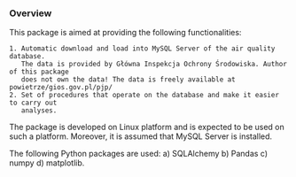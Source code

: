 ### Overview

This package is aimed at providing the following functionalities:

	1. Automatic download and load into MySQL Server of the air quality database.
	   The data is provided by Główna Inspekcja Ochrony Środowiska. Author of this package
	   does not own the data! The data is freely available at powietrze/gios.gov.pl/pjp/
	2. Set of procedures that operate on the database and make it easier to carry out
	   analyses.

The package is developed on Linux platform and is expected to be used on such a platform. 
Moreover, it is assumed that MySQL Server is installed.

The following Python packages are used:
	a) SQLAlchemy
	b) Pandas
	c) numpy
	d) matplotlib.

